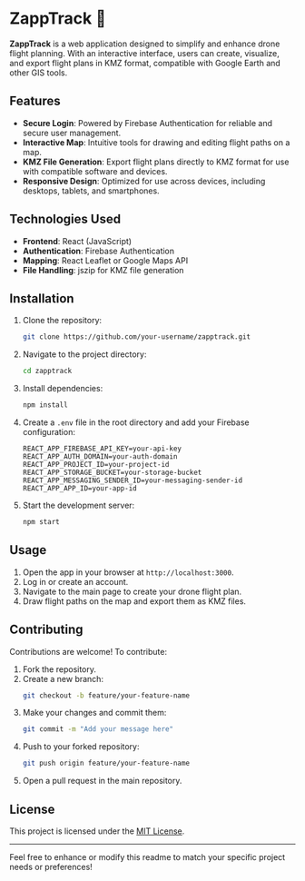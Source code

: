 # ZappTrack 🚀

**ZappTrack** is a web application designed to simplify and enhance drone flight planning. With an interactive interface, users can create, visualize, and export flight plans in KMZ format, compatible with Google Earth and other GIS tools.

## Features

- **Secure Login**: Powered by Firebase Authentication for reliable and secure user management.
- **Interactive Map**: Intuitive tools for drawing and editing flight paths on a map.
- **KMZ File Generation**: Export flight plans directly to KMZ format for use with compatible software and devices.
- **Responsive Design**: Optimized for use across devices, including desktops, tablets, and smartphones.

## Technologies Used

- **Frontend**: React (JavaScript)
- **Authentication**: Firebase Authentication
- **Mapping**: React Leaflet or Google Maps API
- **File Handling**: jszip for KMZ file generation

## Installation

1. Clone the repository:
   ```bash
   git clone https://github.com/your-username/zapptrack.git
   ```

2. Navigate to the project directory:
   ```bash
   cd zapptrack
   ```

3. Install dependencies:
   ```bash
   npm install
   ```

4. Create a `.env` file in the root directory and add your Firebase configuration:
   ```env
   REACT_APP_FIREBASE_API_KEY=your-api-key
   REACT_APP_AUTH_DOMAIN=your-auth-domain
   REACT_APP_PROJECT_ID=your-project-id
   REACT_APP_STORAGE_BUCKET=your-storage-bucket
   REACT_APP_MESSAGING_SENDER_ID=your-messaging-sender-id
   REACT_APP_APP_ID=your-app-id
   ```

5. Start the development server:
   ```bash
   npm start
   ```

## Usage

1. Open the app in your browser at `http://localhost:3000`.
2. Log in or create an account.
3. Navigate to the main page to create your drone flight plan.
4. Draw flight paths on the map and export them as KMZ files.

## Contributing

Contributions are welcome! To contribute:

1. Fork the repository.
2. Create a new branch:
   ```bash
   git checkout -b feature/your-feature-name
   ```
3. Make your changes and commit them:
   ```bash
   git commit -m "Add your message here"
   ```
4. Push to your forked repository:
   ```bash
   git push origin feature/your-feature-name
   ```
5. Open a pull request in the main repository.

## License

This project is licensed under the [MIT License](LICENSE).

---

Feel free to enhance or modify this readme to match your specific project needs or preferences!
